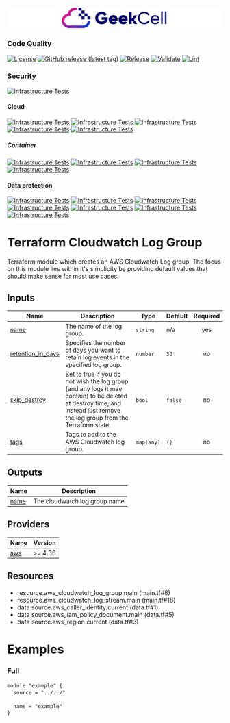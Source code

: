 <!-- BEGIN_TF_DOCS -->
[![Geek Cell GmbH](https://raw.githubusercontent.com/geekcell/template-terraform-module/main/docs/assets/logo.svg)](https://www.geekcell.io/)

### Code Quality
[![License](https://img.shields.io/github/license/geekcell/terraform-aws-cloudwatch-log-group)](https://github.com/geekcell/terraform-aws-cloudwatch-log-group/blob/master/LICENSE)
[![GitHub release (latest tag)](https://img.shields.io/github/v/release/geekcell/terraform-aws-cloudwatch-log-group?logo=github&sort=semver)](https://github.com/geekcell/terraform-aws-cloudwatch-log-group/releases)
[![Release](https://github.com/geekcell/terraform-aws-cloudwatch-log-group/actions/workflows/release.yaml/badge.svg)](https://github.com/geekcell/terraform-aws-cloudwatch-log-group/actions/workflows/release.yaml)
[![Validate](https://github.com/geekcell/terraform-aws-cloudwatch-log-group/actions/workflows/validate.yaml/badge.svg)](https://github.com/geekcell/terraform-aws-cloudwatch-log-group/actions/workflows/validate.yaml)
[![Lint](https://github.com/geekcell/terraform-aws-cloudwatch-log-group/actions/workflows/linter.yaml/badge.svg)](https://github.com/geekcell/terraform-aws-cloudwatch-log-group/actions/workflows/linter.yaml)

### Security
[![Infrastructure Tests](https://www.bridgecrew.cloud/badges/github/geekcell/terraform-aws-cloudwatch-log-group/general)](https://www.bridgecrew.cloud/link/badge?vcs=github&fullRepo=geekcell%2Fterraform-aws-cloudwatch-log-group&benchmark=INFRASTRUCTURE+SECURITY)

#### Cloud
[![Infrastructure Tests](https://www.bridgecrew.cloud/badges/github/geekcell/terraform-aws-cloudwatch-log-group/cis_aws)](https://www.bridgecrew.cloud/link/badge?vcs=github&fullRepo=geekcell%2Fterraform-aws-cloudwatch-log-group&benchmark=CIS+AWS+V1.2)
[![Infrastructure Tests](https://www.bridgecrew.cloud/badges/github/geekcell/terraform-aws-cloudwatch-log-group/cis_aws_13)](https://www.bridgecrew.cloud/link/badge?vcs=github&fullRepo=geekcell%2Fterraform-aws-cloudwatch-log-group&benchmark=CIS+AWS+V1.3)
[![Infrastructure Tests](https://www.bridgecrew.cloud/badges/github/geekcell/terraform-aws-cloudwatch-log-group/cis_azure)](https://www.bridgecrew.cloud/link/badge?vcs=github&fullRepo=geekcell%2Fterraform-aws-cloudwatch-log-group&benchmark=CIS+AZURE+V1.1)
[![Infrastructure Tests](https://www.bridgecrew.cloud/badges/github/geekcell/terraform-aws-cloudwatch-log-group/cis_azure_13)](https://www.bridgecrew.cloud/link/badge?vcs=github&fullRepo=geekcell%2Fterraform-aws-cloudwatch-log-group&benchmark=CIS+AZURE+V1.3)
[![Infrastructure Tests](https://www.bridgecrew.cloud/badges/github/geekcell/terraform-aws-cloudwatch-log-group/cis_gcp)](https://www.bridgecrew.cloud/link/badge?vcs=github&fullRepo=geekcell%2Fterraform-aws-cloudwatch-log-group&benchmark=CIS+GCP+V1.1)

##### Container
[![Infrastructure Tests](https://www.bridgecrew.cloud/badges/github/geekcell/terraform-aws-cloudwatch-log-group/cis_kubernetes_16)](https://www.bridgecrew.cloud/link/badge?vcs=github&fullRepo=geekcell%2Fterraform-aws-cloudwatch-log-group&benchmark=CIS+KUBERNETES+V1.6)
[![Infrastructure Tests](https://www.bridgecrew.cloud/badges/github/geekcell/terraform-aws-cloudwatch-log-group/cis_eks_11)](https://www.bridgecrew.cloud/link/badge?vcs=github&fullRepo=geekcell%2Fterraform-aws-cloudwatch-log-group&benchmark=CIS+EKS+V1.1)
[![Infrastructure Tests](https://www.bridgecrew.cloud/badges/github/geekcell/terraform-aws-cloudwatch-log-group/cis_gke_11)](https://www.bridgecrew.cloud/link/badge?vcs=github&fullRepo=geekcell%2Fterraform-aws-cloudwatch-log-group&benchmark=CIS+GKE+V1.1)
[![Infrastructure Tests](https://www.bridgecrew.cloud/badges/github/geekcell/terraform-aws-cloudwatch-log-group/cis_kubernetes)](https://www.bridgecrew.cloud/link/badge?vcs=github&fullRepo=geekcell%2Fterraform-aws-cloudwatch-log-group&benchmark=CIS+KUBERNETES+V1.5)

#### Data protection
[![Infrastructure Tests](https://www.bridgecrew.cloud/badges/github/geekcell/terraform-aws-cloudwatch-log-group/soc2)](https://www.bridgecrew.cloud/link/badge?vcs=github&fullRepo=geekcell%2Fterraform-aws-cloudwatch-log-group&benchmark=SOC2)
[![Infrastructure Tests](https://www.bridgecrew.cloud/badges/github/geekcell/terraform-aws-cloudwatch-log-group/pci)](https://www.bridgecrew.cloud/link/badge?vcs=github&fullRepo=geekcell%2Fterraform-aws-cloudwatch-log-group&benchmark=PCI-DSS+V3.2)
[![Infrastructure Tests](https://www.bridgecrew.cloud/badges/github/geekcell/terraform-aws-cloudwatch-log-group/pci_dss_v321)](https://www.bridgecrew.cloud/link/badge?vcs=github&fullRepo=geekcell%2Fterraform-aws-cloudwatch-log-group&benchmark=PCI-DSS+V3.2.1)
[![Infrastructure Tests](https://www.bridgecrew.cloud/badges/github/geekcell/terraform-aws-cloudwatch-log-group/iso)](https://www.bridgecrew.cloud/link/badge?vcs=github&fullRepo=geekcell%2Fterraform-aws-cloudwatch-log-group&benchmark=ISO27001)
[![Infrastructure Tests](https://www.bridgecrew.cloud/badges/github/geekcell/terraform-aws-cloudwatch-log-group/nist)](https://www.bridgecrew.cloud/link/badge?vcs=github&fullRepo=geekcell%2Fterraform-aws-cloudwatch-log-group&benchmark=NIST-800-53)
[![Infrastructure Tests](https://www.bridgecrew.cloud/badges/github/geekcell/terraform-aws-cloudwatch-log-group/hipaa)](https://www.bridgecrew.cloud/link/badge?vcs=github&fullRepo=geekcell%2Fterraform-aws-cloudwatch-log-group&benchmark=HIPAA)
[![Infrastructure Tests](https://www.bridgecrew.cloud/badges/github/geekcell/terraform-aws-cloudwatch-log-group/fedramp_moderate)](https://www.bridgecrew.cloud/link/badge?vcs=github&fullRepo=geekcell%2Fterraform-aws-cloudwatch-log-group&benchmark=FEDRAMP+%28MODERATE%29)

# Terraform Cloudwatch Log Group

Terraform module which creates an AWS Cloudwatch Log group.
The focus on this module lies within it's simplicity by providing default values
that should make sense for most use cases.

## Inputs

| Name | Description | Type | Default | Required |
|------|-------------|------|---------|:--------:|
| <a name="input_name"></a> [name](#input\_name) | The name of the log group. | `string` | n/a | yes |
| <a name="input_retention_in_days"></a> [retention\_in\_days](#input\_retention\_in\_days) | Specifies the number of days you want to retain log events in the specified log group. | `number` | `30` | no |
| <a name="input_skip_destroy"></a> [skip\_destroy](#input\_skip\_destroy) | Set to true if you do not wish the log group (and any logs it may contain) to be deleted at destroy time, and instead just remove the log group from the Terraform state. | `bool` | `false` | no |
| <a name="input_tags"></a> [tags](#input\_tags) | Tags to add to the AWS Cloudwatch log group. | `map(any)` | `{}` | no |

## Outputs

| Name | Description |
|------|-------------|
| <a name="output_name"></a> [name](#output\_name) | The cloudwatch log group name |

## Providers

| Name | Version |
|------|---------|
| <a name="provider_aws"></a> [aws](#provider\_aws) | >= 4.36 |

## Resources

- resource.aws_cloudwatch_log_group.main (main.tf#8)
- resource.aws_cloudwatch_log_stream.main (main.tf#18)
- data source.aws_caller_identity.current (data.tf#1)
- data source.aws_iam_policy_document.main (data.tf#5)
- data source.aws_region.current (data.tf#3)

# Examples
### Full
```hcl
module "example" {
  source = "../../"

  name = "example"
}
```
<!-- END_TF_DOCS -->
